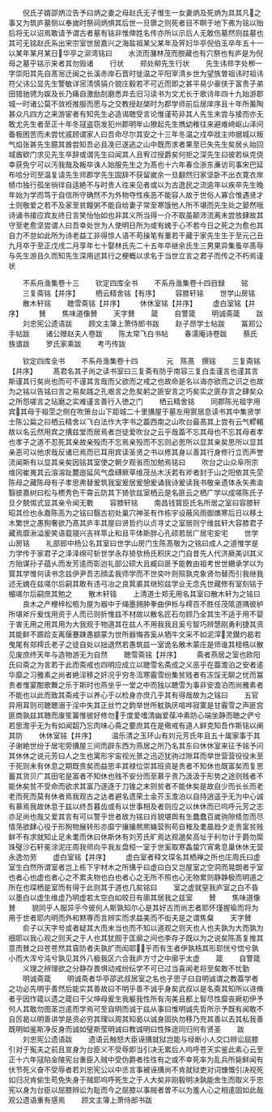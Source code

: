 <!-- { "loadSidebar": true } -->
　　倪氏子婿邵炳泣告予曰炳之妻之母赵氏无子惟生一女妻炳及死炳为具其凡之事又为筑庐墓侧以奉嵗时祭祠炳惧其后世一旦隳之则死者目不瞑于地下弗为铭以贻后将无以诏焉敢请予谓古者墓有铭非惟俾姓名传亦所以示后人无敢伤墓然则兹墓也其可无铭赵氏系出宋宗室世居嘉兴之海盐祖某父某年及笄妇华亭倪伯玉卒年五十一以某年某月某日华亭之泖湾铭曰
　　水流而潴林茂而腴藏也有穴祭也有庐是为倪母之墓乎铭示来者其勿毁诸
　　行状
　　郑处柳先生行状
　　先生讳昻字处栁一字崇阳其先自髙宻迁闽之长溪赤岸石晋时徙温之平阳宰清乡世为望族曽祖讳时祖讳符父讳公显先生警敏详宻清慎狷介貌庄毅若不可近而即之甚平易少豪侠于富贵子弟田猎驰骋为娱及长乃痛自激励刮磨悉弃去旧习读书为文尤长于歌诗年四十九始游郡城一时诸公莫不敛袵推服而愿与之交教授赵棨时为郡学师前后居庠序且十年所薰陶甚众凡四方之来游宦者有知先生必造谒聴受言论惟谨苟非其人先生未尝与接而亦无敢尤先生者至正十年冬冦盗窃发犯州郡明年山獠起先生擕幼稚往来避难﨑岖山泽间备极困苦而未尝忧戚顾谓家人曰吾命尽尔其安之十三年冬温之戍卒戕主帅据城以叛气焰张甚先生臆其酋尝知吾必且凂已遂逃之山中既而求者果至已失先生矣居乆始回城酋欵门求见先生卒辞或谓先生曰闻其人且宥过授爵矣何拒之深先生曰彼若纵克侥幸获免宁可以汚我哉及叛卒诛人始服先生之为髙也十六年春佥浙东亷访司事宋巴延布哈分司至温复请先生师郡学先生固辞不获留嵗余一旦翻然归家坚卧不出衣寛衣岸帻巾独行孤坐徜徉自适絶不与时贵人徃来见者或以为古逸民之流逾年以疾卒先生晚年始为学而笃于自信所守确然不为外物夺性疾恶不能容人故于世俗人寡合惟遇贤才士则敬爱之若不及家至贫饘粥不能自给妻子常至寒饿他人所不堪而先生处之晏然哦诗诵书接应宾友终日言笑怡怡如也非其义所当得一介不取虽颠沛流离未尝放肆故其守至老愈坚尝谓人曰吾幸处世为人使明日所为或有媿于心不若今日之死之为愈也其自力不怠如此所为诗老益工非得惊人语不苟操笔有藳若干藏于家先生生于至元己丑九月卒于至正戊戌二月享年七十娶林氏先二十五年卒继余氏生三男果异集蚤卒髙辱与先生游且久而知先生深用述其行之梗概以求名于当世立言之君子而传之不朽焉谨状













　　不系舟渔集卷十三
　　钦定四库全书
　　不系舟渔集卷十四目録
　　铭
　　三复斋铭【并序】
　　栖云精舍铭【有序】
　　容膝轩铭
　　世学山房铭
　　散木轩铭
　　聴雪斋铭【并序】
　　休休室铭【并序】
　　虚白室铭【并序】
　　賛
　　焦味道像賛
　　天字賛
　　箴
　　自警箴
　　明诚斋箴
　　跋
　　刘忠宪公遗语跋
　　顾文主簿上萧侍郎书跋
　　赵子昂学士帖跋
　　冨郑公手帖跋
　　诸公赠赵夫人卷跋
　　陈太常飞白书帖
　　春濡庵诗卷跋
　　蔡氏族谱跋
　　罗氏家乘跋
　　考丐传跋




　　钦定四库全书
　　不系舟渔集卷十四　　　　元　陈髙　撰铭
　　三复斋铭【并序】
　　髙君名其子尚之读书室曰三复斋有防乎南容三复白圭谨言也谨其言斯谨其行矣尚也而可不谨其言哉而父欲而之戒之也故命是名以诲亦欲而之识之也故为之铭以告铭曰言之易矣践之孔艰言之危矣躬之匪安言之巧矣实之匪存言之肆矣众之所怨嗟言之玷磨之实难谨言善行入徳之门
　　栖云精舍铭
　　同郡陈光祖字用宾其母于祖茔之侧在吹箫台山下距城二十里搆屋于墓左用賔居息读书其中集贤学士陈公扁之曰栖云精舍以飞白法作大字书之葢西南之山吹台最髙其上尝有云气轇轕故以名云然用宾之搆兹堂而居焉者岂徒爱吹台之云乎哉葢不忘其母也不忘其母者孝也孝子之道不忍死其亲故亲殁而不忘焉亲殁而不忘则必思所以显其亲矣思所以显其亲恶可以他求哉反诸已焉而已耳用宾读圣贤之书以修其身以善其行身修行立而声誉流闻斯有以显其亲矣因铭其室使之朝夕观省而加勉焉铭曰
　　吹台之山众阜所宗维冈崔嵬其云溶溶趾麓迤延风气盘礴厥草维茂丛木沃若有斧者封于山之阳依其先茔陈母之藏陈母有子孝思弗替爰筑我室爰居爰憩爰诵我诗爰读我书敬亲遗体永矢弗渝翳彼嘉树曰松与槚秀色干霄云防其下猗欤兹室栖云是名匪云之栖广学以成嗟陈氏子旦夕兢惕式显其亲令闻无斁
　　容膝轩铭
　　南昌钱寳臣氏名所居之室曰容膝轩昭其俭也永嘉陈高为之铭曰翳古初处巢穴神圣有作栋宇设蔽风雨御燠寒后日以移土木繁世之愚狥奢欲乃髙其庐丰其屋曰贤哲约以贞寻丈之室居则宁维兹轩大容膝君子藏焉靡湫溢爰笑语载寝兴吉祥萃止和且平体斯胖心孔硕若居广居宅安宅
　　世学山房铭
　　礼部郎中杨公名其室曰世学山房门生陈髙敬为之铭曰成人之道惟学是力学传于家君子之泽泽绵可斩世学永存猗欤杨氏积庆之门自昔先人代济厥美训其义方贻谋孙子蕴乆而发芳逺而彰迨礼部公硕大且臧曰匪予能教由祖考世世纉承学以为寳其学惟何读书念兹伊尹吾志顔孟我师学而不世奕叶则殒孰克象贤勿替而引我继我述无媿在兹嗟尔后嗣其敢有违弓冶之良箕裘其继矧兹学业无念先世藏修有室刻铭于楣嗟尔后嗣庶其勉之
　　散木轩铭
　　上清道士郑无用名其室曰散木轩为之铭曰
　　良木之产楩梓松栢为屋为器中于绳墨拥肿拳曲伊栎与樗百不胜任茂隂道隅彼栌所堪斧斤爰伐用资于人而已则折惟兹不材故以散名匠石勿顾乃全其生不适于用不婴于害无用之用其用为大我观于物道其在兹人不用我我且奚亏智巧辨慧刚勇利捷其资其能鲜不踬跲支离偃蹇踈愚颛蒙为世所器悔吝奚从牺牛文采不如泥滓灵鑚灼曷若曳尾有郑樗氏老子之徒自处以拙退然若愚筑兹一室诡名散木蒙庄是师谁其桎梏以散见废庶终天年与造物游无为自然
　　聴雪斋铭【并序】
　　斋者燕居之室也欧阳氏曰斋之为言若于此而斋戒也四明应成立以聴雪名斋成之义恶乎在葢澹泊之安者逺华靡之习雅素之尚者絶淫移之奸况乎穷冬沍寒霰雪纷集贫贱者有冻馁无聊之忧而冨贵者惟宴酣歌舞之乐于斯时也燕坐乎一堂之中而独以聴雪为事非安澹泊而尚雅素者不能也以此而致其斋戒于以养心于以检身亦庶几乎其有得哉故为之铭曰
　　五官异用耳则司聴聴溺于淫中失其正丝竹之韵举世所躭孰厌喧哗寂寞是甘霰雪之声匪宫匪商孰兹其聴而废笙簧惟彼好修勿于度爱嗜清幽爱葆冲素防心端坐静而聴之俨兮若思澹乎无为有如闻韶乃忘肉味心斋之要庶其在是儆戒有道人鲜克知吾作斯铭以阐其防
　　休休室铭【并序】
　　温乐清之玉环山有刘元芳氏年且五十属家事于其子谢絶世纷于居宅旁搆屋三间而辟东西为燕居之所乃名其东曰休休室来征予铭予问其休休之说元芳曰人之生也寓形宇宙视光景之迅迈犹驹过隙耳而举世营营役役未至于死则未有休息之期既贵矣而益思丰其禄位崇其班资是贵者不知休也既富矣而复思蓄其货贝广其田宅是富者不知休也贱不安分而至慕乎贵乃汲汲于形势之途则贱者不能休矣贫不受命而欲求其富乃逐逐于刀锥之末则贫者不能休矣是故自少而长长而老老而死而莫有休者焉我观古之达者避名遗荣土金芥玉澹泊以自持逍遥乎无为中心诚有慕焉我故休息于兹以终吾暮齿或有以世事相及者则应之以休休而已呜呼元芳之志亦足尚也哉又爱其言有可以警乎世者故为铭曰肖貌堪舆有生蠢蠢百嵗驹隙倐忽而尽情荡欲肆心役于形狥物展转形亦靡宁攘攘熈熈蝇营狗苟自稚及耄晨趋夕走贵富贫贱鲜不有求就知止足未耄而休曰休斯休有刘芳氏旷焉达观邈矣高址于利勿计于爵勿縻珠璧沙石轩冕涂泥庄周我师向平我友盘桓一室于世奚取寒螽蛰穴宵禽息巢休休无营永逸勿劳
　　虚白室铭【并序】
　　虚白室者释文琛名其栖禅之所也庄周氏曰虚室生白然所谓室者岂上栋下宇材木之所搆乎曰虚曰白又岂屋室之空洞而晃朗者乎室也者心也虚也者心之不累夫物也白也者心之无所不照也心无物累则静静极而明道之所在也琛栖是室而有得于此则其于道也几矣铭曰
　　室之虚就窒我庐室之白不昏以墨白以虚生维虚乃明虚若太空白如皎日有廓其居我之兹室
　　賛
　　焦味道像賛
　　貌同乎人服异乎今彼何人斯孰知尔心是其好古而尚志者耶怀瑾握瑜而将为用于世者耶内明而外和黙専而言辨实而求益美而不衒夫是之谓焦粲
　　天字賛
　　俞子以天字号或者疑其大而未当也而不知以道观之则天也人也夫孰为大而孰为细耶以我心观之则天之于人也其犹囿于匡廓之间也李存子既以为之说矣陈髙复推其意而賛之曰苍苍然其窅防者夫孰扩而闳耶乎而有生者伊孰梏其形耶恍兮惚兮孰小而大浑兮沌兮孰见其外八极我区六合我庐方寸之中廓乎太虚
　　箴
　　自警箴
　　义理之辨理欲之分静存畏惧动戒纷纭学不可已过当喜闻老将至矣敢不忧勤
　　明诚斋箴
　　明诚斋者华亭邵武叔居室之名也子思子曰自明诚谓之教葢学者之功必先明乎善然后能实其善故曰不明乎善不诚乎身矣武叔以是名斋其知所以进脩者乎因作箴以遗之箴曰干父坤母爰生我躯我性所有洵美且都上智尽性靡丧厥初伊予何人其敢勿图圣岂逺而学焉可至自明而诚于兹从事曰惟明诚先哲所示予既有闻敢不自厉曷以明善讲学是资必穷其理以周其知曷以诚身固执勿移乃充其善以去其私我善既明如鉴斯净反身而诚如璧斯莹明诚曰教诚明曰性殊途同归何有贤圣
　　跋
　　刘忠宪公遗语跋
　　遗语云触怒大臣诬搆就狱岂能与经断小人交口辨讼屈膝引对于寃夫之前且宣身为台臣义不受辱即当引决无累后人呜呼苍天实鉴此素心云至正十六年冦陷金陵宪台重臣入贼中受伪爵者徃徃有之或不幸死率为乱兵所毙鲜闻有伏节死义奋不受辱者若刘忠宪公以中丞言事被诬搆尚不肯就狱吏对词慷慨引决视死如归况肯偷生苟免失身于贼耶呜呼死生之于人大矣非刚毅明决孰能舍生而取义乎忠宪以身为台臣以屈膝辨讼为耻而今之屈膝以事贼者曽不以为羞人心之相逺固如此哉观公遗语重有感焉
　　顾文主簿上萧侍郎书跋

